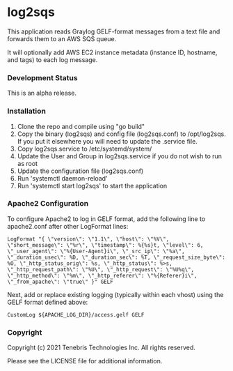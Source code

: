 # log2sqs

This application reads Graylog GELF-format messages from a text file and forwards them to an AWS SQS queue.

It will optionally add AWS EC2 instance metadata (instance ID, hostname, and tags) to each log message.

### Development Status

This is an alpha release.

### Installation

1) Clone the repo and compile using "go build"
2) Copy the binary (log2sqs) and config file (log2sqs.conf) to /opt/log2sqs. If you put it elsewhere you will need to
   update the .service file.
3) Copy log2sqs.service to /etc/systemd/system/
4) Update the User and Group in log2sqs.service if you do not wish to run as root
5) Update the configuration file (log2sqs.conf)
6) Run 'systemctl daemon-reload'
7) Run 'systemctl start log2sqs' to start the application

### Apache2 Configuration

To configure Apache2 to log in GELF format, add the following line to apache2.conf after other LogFormat lines:

```
LogFormat "{ \"version\": \"1.1\", \"host\": \"%V\", \"short_message\": \"%r\", \"timestamp\": %{%s}t, \"level\": 6, \"_user_agent\": \"%{User-Agent}i\", \"_src_ip\": \"%a\", \"_duration_usec\": %D, \"_duration_sec\": %T, \"_request_size_byte\": %O, \"_http_status_orig\": %s, \"_http_status\": %>s, \"_http_request_path\": \"%U\", \"_http_request\": \"%U%q\", \"_http_method\": \"%m\", \"_http_referer\": \"%{Referer}i\", \"_from_apache\": \"true\" }" GELF
```
Next, add or replace existing logging (typically within each vhost) using the GELF format defined above:

```
CustomLog ${APACHE_LOG_DIR}/access.gelf GELF
```

### Copyright

Copyright (c) 2021 Tenebris Technologies Inc. All rights reserved.

Please see the LICENSE file for additional information.
